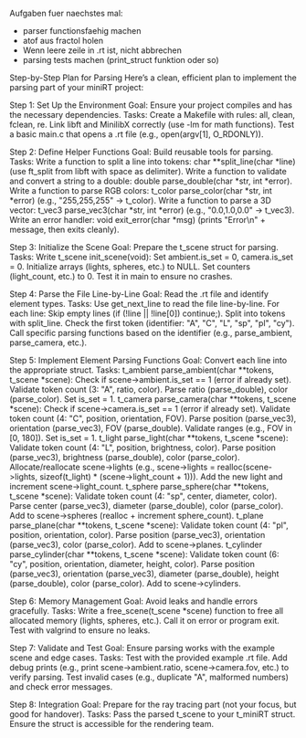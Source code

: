 Aufgaben fuer naechstes mal:
- parser functionsfaehig machen
- atof aus fractol holen
- Wenn leere zeile in .rt ist, nicht abbrechen
- parsing tests machen (print_struct funktion oder so)


Step-by-Step Plan for Parsing
Here’s a clean, efficient plan to implement the parsing part of your miniRT project:

Step 1: Set Up the Environment
Goal: Ensure your project compiles and has the necessary dependencies.
Tasks:
Create a Makefile with rules: all, clean, fclean, re.
Link libft and MinilibX correctly (use -lm for math functions).
Test a basic main.c that opens a .rt file (e.g., open(argv[1], O_RDONLY)).


Step 2: Define Helper Functions
Goal: Build reusable tools for parsing.
Tasks:
Write a function to split a line into tokens: char **split_line(char *line) (use ft_split from libft with space as delimiter).
Write a function to validate and convert a string to a double: double parse_double(char *str, int *error).
Write a function to parse RGB colors: t_color parse_color(char *str, int *error) (e.g., "255,255,255" → t_color).
Write a function to parse a 3D vector: t_vec3 parse_vec3(char *str, int *error) (e.g., "0.0,1.0,0.0" → t_vec3).
Write an error handler: void exit_error(char *msg) (prints "Error\n" + message, then exits cleanly).


Step 3: Initialize the Scene
Goal: Prepare the t_scene struct for parsing.
Tasks:
Write t_scene init_scene(void):
Set ambient.is_set = 0, camera.is_set = 0.
Initialize arrays (lights, spheres, etc.) to NULL.
Set counters (light_count, etc.) to 0.
Test it in main to ensure no crashes.


Step 4: Parse the File Line-by-Line
Goal: Read the .rt file and identify element types.
Tasks:
Use get_next_line to read the file line-by-line.
For each line:
Skip empty lines (if (!line || !line[0]) continue;).
Split into tokens with split_line.
Check the first token (identifier: "A", "C", "L", "sp", "pl", "cy").
Call specific parsing functions based on the identifier (e.g., parse_ambient, parse_camera, etc.).


Step 5: Implement Element Parsing Functions
Goal: Convert each line into the appropriate struct.
Tasks:
t_ambient parse_ambient(char **tokens, t_scene *scene):
Check if scene->ambient.is_set == 1 (error if already set).
Validate token count (3: "A", ratio, color).
Parse ratio (parse_double), color (parse_color).
Set is_set = 1.
t_camera parse_camera(char **tokens, t_scene *scene):
Check if scene->camera.is_set == 1 (error if already set).
Validate token count (4: "C", position, orientation, FOV).
Parse position (parse_vec3), orientation (parse_vec3), FOV (parse_double).
Validate ranges (e.g., FOV in [0, 180]).
Set is_set = 1.
t_light parse_light(char **tokens, t_scene *scene):
Validate token count (4: "L", position, brightness, color).
Parse position (parse_vec3), brightness (parse_double), color (parse_color).
Allocate/reallocate scene->lights (e.g., scene->lights = realloc(scene->lights, sizeof(t_light) * (scene->light_count + 1))).
Add the new light and increment scene->light_count.
t_sphere parse_sphere(char **tokens, t_scene *scene):
Validate token count (4: "sp", center, diameter, color).
Parse center (parse_vec3), diameter (parse_double), color (parse_color).
Add to scene->spheres (realloc + increment sphere_count).
t_plane parse_plane(char **tokens, t_scene *scene):
Validate token count (4: "pl", position, orientation, color).
Parse position (parse_vec3), orientation (parse_vec3), color (parse_color).
Add to scene->planes.
t_cylinder parse_cylinder(char **tokens, t_scene *scene):
Validate token count (6: "cy", position, orientation, diameter, height, color).
Parse position (parse_vec3), orientation (parse_vec3), diameter (parse_double), height (parse_double), color (parse_color).
Add to scene->cylinders.


Step 6: Memory Management
Goal: Avoid leaks and handle errors gracefully.
Tasks:
Write a free_scene(t_scene *scene) function to free all allocated memory (lights, spheres, etc.).
Call it on error or program exit.
Test with valgrind to ensure no leaks.


Step 7: Validate and Test
Goal: Ensure parsing works with the example scene and edge cases.
Tasks:
Test with the provided example .rt file.
Add debug prints (e.g., print scene->ambient.ratio, scene->camera.fov, etc.) to verify parsing.
Test invalid cases (e.g., duplicate "A", malformed numbers) and check error messages.


Step 8: Integration
Goal: Prepare for the ray tracing part (not your focus, but good for handover).
Tasks:
Pass the parsed t_scene to your t_miniRT struct.
Ensure the struct is accessible for the rendering team.
